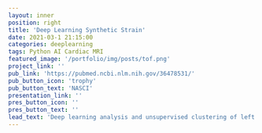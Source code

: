 ```yaml
---
layout: inner
position: right
title: 'Deep Learning Synthetic Strain'
date: 2021-03-1 21:15:00
categories: deeplearning
tags: Python AI Cardiac MRI
featured_image: '/portfolio/img/posts/tof.png'
project_link: ''
pub_link: 'https://pubmed.ncbi.nlm.nih.gov/36478531/'
pub_button_icon: 'trophy'
pub_button_text: 'NASCI'
presentation_link: ''
pres_button_icon: ''
pres_button_text: ''
lead_text: 'Deep learning analysis and unsupervised clustering of left ventricular mechanics in tetralogy of Fallot.'
---
```

